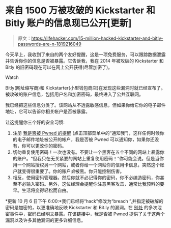 # 来自 1500 万被攻破的 Kickstarter 和 Bitly 账户的信息现已公开[更新]

> 原文：<https://lifehacker.com/15-million-hacked-kickstarter-and-bitly-passwords-are-n-1819216049>

今天早上，我收到了来自的两个友好提醒，这是一项免费服务，可以跟踪数据泄露并告诉你你的信息是否被暴露。它告诉我，我在 2014 年被攻破的 Kickstarter 和 Bitly 的旧密码现在可以在网上公开获得(尽管加密了)。

Watch

Bitly(网址缩写商)和 Kickstarter(小型钱包商店)在发现这些漏洞时就已经宣布了。被攻破的账户信息，包括用户名和加密密码，最终进入了公共互联网。

我已经把这些信息分类了。该网站从不透露敏感信息，但如果你给它你的电子邮件地址，它可以告诉你相关帐户是否被暴露。

让这提醒你三个好的安全习惯:

1.  注册 [我是否被 Pwned 的提醒](https://haveibeenpwned.com/) (点击顶部菜单中的“通知我”)，这样任何时候你的电子邮件地址被公开的帐户，我是否被 Pwned 可以通知你，如果你还没有，你可以更改你的密码。
2.  切勿重复使用密码！一次也没有。不要让一个黑客在五个不同的网站上暴露你的账户。“但我只在无关紧要的网站上重复使用密码！”你可能会说。但是当你用一个网站授权另一个网站，或者你给一个网站你的信用卡信息，突然这个账户就变得很重要了。你的账户*会*被黑。你只能控制伤害。
3.  相反，使用密码管理器。然后你就不必记得你的密码，你不必编造密码，你甚至不必输入密码。另外，这位经理会提醒你注意黑客攻击，通常比我预料的要早。生活将变得轻松而自由。

*更新 10 月 6 日下午 6:00:*我们已经将“hack”修改为“breach ”,并指定被破解的密码是加密的，以更准确地反映 Kickstarter 和 Bit.ly 的漏洞。在 [别处](https://haveibeenpwned.com/PwnedWebsites) 的多次泄密事件中，密码已经明文暴露。在该链接中，我是否被 Pwned 提供了关于这两个漏洞以及许多其他漏洞的更多详细信息。